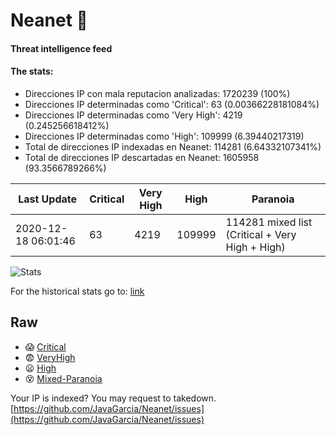 # Neanet :hocho:
#### Threat intelligence feed
#### The stats:

- Direcciones IP con mala reputacion analizadas: 1720239 (100%)
- Direcciones IP determinadas como 'Critical':  63 (0.00366228181084%)
- Direcciones IP determinadas como 'Very High':  4219 (0.245256618412%)
- Direcciones IP determinadas como 'High':  109999 (6.39440217319)
- Total de direcciones IP indexadas en Neanet:  114281 (6.64332107341%)
- Total de direcciones IP descartadas en Neanet:  1605958 (93.3566789266%)

| Last Update | Critical | Very High | High | Paranoia |
| --- | --- | --- | --- | --- |
| 2020-12-18 06:01:46 | 63 | 4219 | 109999 | 114281 mixed list (Critical + Very High + High)|

![Stats](https://docs.google.com/spreadsheets/d/e/2PACX-1vSnaNMIXVabIpDJjufMlzH7poXnshF3mgd8Is1g9ytUEzVsP5my4Trn8f-xkoLLQ38xpL3HtmUexLo6/pubchart?oid=501124687&format=image)

For the historical stats go to: [link](/stats.csv)
## Raw
- :scream: [Critical](https://raw.githubusercontent.com/JavaGarcia/Neanet/master/blacklists/neanet_critical.txt)
- :fearful: [VeryHigh](https://raw.githubusercontent.com/JavaGarcia/Neanet/master/blacklists/neanet_veryHigh.txtt)
- :frowning: [High](https://raw.githubusercontent.com/JavaGarcia/Neanet/master/blacklists/neanet_high.txt)
- :dizzy_face: [Mixed-Paranoia](https://raw.githubusercontent.com/JavaGarcia/Neanet/master/blacklists/neanet_all.txt)


Your IP is indexed? You may request to takedown. [https://github.com/JavaGarcia/Neanet/issues](https://github.com/JavaGarcia/Neanet/issues)








































































































































































































































































































































































































































































































































































































































































































































































































































































































































































































































































































































































































































































































































































































































































































































































































































































































































































































































































































































































































































































































































































































































































































































































































































































































































































































































































































































































































































































































































































